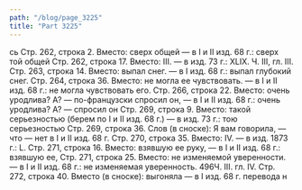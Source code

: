 ```yaml
---
path: "/blog/page_3225"
title: "Part 3225"
---
```


сь
Стр. 262, строка 2.
Вместо: сверх общей — в I и II изд. 68 г.: сверх той общей
Стр. 262, строка 17.
Вместо: III. — в изд. 73 г.: XLIX.
Ч. III, гл. III.
Стр. 263, строка 14.
Вместо: выпал снег. — в I изд. 68 г.: выпал глубокий снег.
Стр. 264, строка 36.
Вместо: не могла ее чувствовать. — в I и II изд. 68 г.: не могла чувствовать его.
Стр. 266, строка 22.
Вместо: очень уродлива? А? — по-французски спросил он, — в I и II изд. 68 г.: очень уродлива? А? — спросил он
Стр. 269, строка 9.
Вместо: такой серьезностью (берем по I и II изд. 68 г.) — в изд. 73 г.: тою серьезностью
Стр. 269, строка 36.
Слов (в сноске): Я вам говорила, — что — нет в I и II изд. 68 г.
Стр. 270, строка 35.
Вместо: IV. — в изд. 1873 г.: L.
Стр. 271, строка 16.
Вместо: взявшую ее руку, — в I и II изд. 68 г.: взявшую ее,
Стр. 271, строка 25.
Вместо: не изменяемой уверенности. — в I и II изд. 68 г.: не изменяемая уверенность.
496Ч. III. гл. IV.
Стр. 272, строка 40.
Вместо (в сноске): выгоняла — в I изд. 68 г. перевода н
